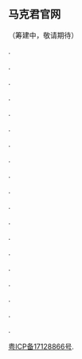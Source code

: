 ## 马克君官网
（筹建中，敬请期待）


.


.


.


.


.


.


.


.


.



.


.


.


.


.


.


.


.


.


.


[粤ICP备17128866号](http://beian.miit.gov.cn/).
